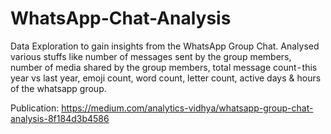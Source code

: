 # WhatsApp-Chat-Analysis

Data Exploration to gain insights from the WhatsApp Group Chat. Analysed various stuffs like number of messages sent by the group members, number of media shared by the group members, total message count - this year vs last year, emoji count, word count, letter count, active days & hours of the whatsapp group. 

Publication: https://medium.com/analytics-vidhya/whatsapp-group-chat-analysis-8f184d3b4586
